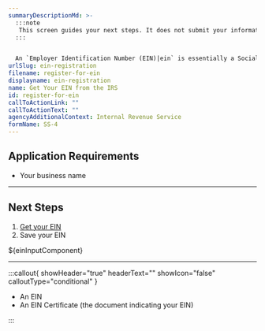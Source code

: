 ```yaml
---
summaryDescriptionMd: >-
  :::note 
   This screen guides your next steps. It does not submit your information for registration purposes.
  :::


  An `Employer Identification Number (EIN)|ein` is essentially a Social Security Number (SSN) for your business, provided by the federal government. It's better to get an EIN to avoid using your personal SSN on tax filings and business registrations. You need an EIN if you plan to have employees.
urlSlug: ein-registration
filename: register-for-ein
displayname: ein-registration
name: Get Your EIN from the IRS
id: register-for-ein
callToActionLink: ""
callToActionText: ""
agencyAdditionalContext: Internal Revenue Service
formName: SS-4
---
```

## Application Requirements

* Your business name

- - -

## Next Steps

1. [Get your EIN](https://www.irs.gov/businesses/small-businesses-self-employed/apply-for-an-employer-identification-number-ein-online)
2. Save your EIN

${einInputComponent}

- - -

:::callout{ showHeader="true" headerText="" showIcon="false" calloutType="conditional" }

- An EIN
- An EIN Certificate (the document indicating your EIN)

:::